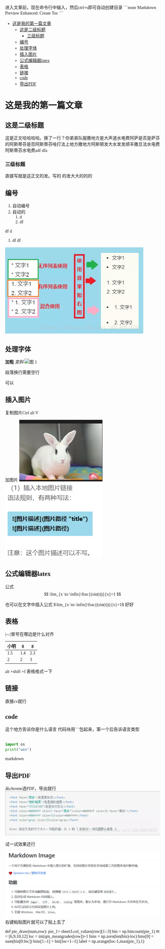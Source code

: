 <font face="宋体">
进入文章前，现在命令行中输入，然后ctrl+s即可自动创建目录
```none
Markdown Preview Enhanced: Create Toc
```
<!-- @import "[TOC]" {cmd="toc" depthFrom=1 depthTo=6 orderedList=false} -->

<!-- code_chunk_output -->

- [这是我的第一篇文章](#这是我的第一篇文章)
  - [这是二级标题](#这是二级标题)
    - [三级标题](#三级标题)
  - [编号](#编号)
  - [处理字体](#处理字体)
  - [插入图片](#插入图片)
  - [公式编辑器latex](#公式编辑器latex)
  - [表格](#表格)
  - [链接](#链接)
  - [code](#code)
  - [导出PDF](#导出pdf)

<!-- /code_chunk_output -->


# 这是我的第一篇文章

## 这是二级标题

这是正文哈哈哈哈。换了一行？你弟弟队服撒地方是大声道水电费阿萨是否是萨芬的阿斯蒂芬是否阿斯蒂芬啥打法上地方撒地方阿斯顿发大水发发顺丰撒旦法水电费阿斯蒂芬水电费adf dfa

### 三级标题

直接写就是这正文的发。写的
的发大大的的的

## 编号

1. 自动编号
1. 自动的
    1. d
    2. df

df d

1. df df

!["还行吧"](img/列表.png)

## 处理字体

**加粗**
*变斜*
![图 1](../images/5bc863fc22dd9260c6abd1b7a62b593061fe005c1e78374853e982fadf5af7b2.png)  

<font face ="楷体">

段落换行需要空行

可以

## 插入图片

复制图片Ctrl alt V

加图片
![1](img/20200615172646.png)
![2](img/20200616113526.png)

## 公式编辑器latex

公式
$$
\lim_{x \to \infin}\frac{(sin(t))}{x}=1
$$

也可以在文字中插入公式 $\lim_{x \to \infin}\frac{(sin(t))}{x}=1$ 好好

## 表格

  |--:|冒号在哪边是什么对齐

| 小明 | g   | g   |
| ---- | --- | --- |
| 1.5  | 1.4 | 2.3 |
| 2    | 2   | 3   |
alt +shift +f 表格格式一下

## 链接

直接cv就行

## code

这个地方告诉你是什么语言
代码块用```包起来，第一个后告诉语言类型

```python

import os
print("wen")

```

markdown

## 导出PDF

从chrome选PDF，导出就行  
![5](img/字体.png)


试一试效果还行

![图 1](../images/截图测试.png)  
右键粘贴图片就可以了贴上去了

def pie_draw(num,row):
  pie_1= sheet3.col_values(row)[1:-3]
  bin = np.bincount(pie_1)
  #t = [6,9,10,12]
  loc = int(qm_meangrades[row])+1
  bins = np.zero(len(bin)-loc)
  bins[0] = sum(bin[0:loc])
  bins[1:-1] = bin[loc+1:-1]
  label = np.arange(loc-1,max(pie_1),1)